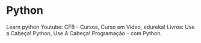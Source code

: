 # Python
Learn python
Youtube: CFB - Cursos, Curso em Vídeo, edureka!
Livros: Use a Cabeça! Python, Use A Cabeça! Programação - com Python.
